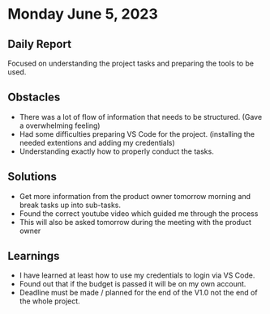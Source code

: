 # Monday June 5, 2023

## Daily Report
Focused on understanding the project tasks and preparing the tools to be used.

## Obstacles
- There was a lot of flow of information that needs to be structured. (Gave a overwhelming feeling)
- Had some difficulties preparing VS Code for the project. (installing the needed extentions and adding my credentials)
- Understanding exactly how to properly conduct the tasks.

## Solutions
- Get more information from the product owner tomorrow morning and break tasks up into sub-tasks.
- Found the correct youtube video which guided me through the process
- This will also be asked tomorrow during the meeting with the product owner

## Learnings
- I have learned at least how to use my credentials to login via VS Code.
- Found out that if the budget is passed it will be on my own account.
- Deadline must be made / planned for the end of the V1.0 not the end of the whole project.